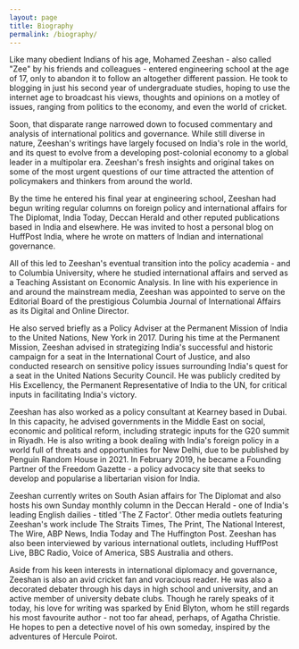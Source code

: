 ```yaml
---
layout: page
title: Biography
permalink: /biography/
---
```


Like many obedient Indians of his age, Mohamed Zeeshan - also called "Zee" by his friends and colleagues - entered engineering school at the age of 17, only to abandon it to follow an altogether different passion. He took to blogging in just his second year of undergraduate studies, hoping to use the internet age to broadcast his views, thoughts and opinions on a motley of issues, ranging from politics to the economy, and even the world of cricket.

Soon, that disparate range narrowed down to focused commentary and analysis of international politics and governance. While still diverse in nature, Zeeshan's writings have largely focused on India's role in the world, and its quest to evolve from a developing post-colonial economy to a global leader in a multipolar era. Zeeshan's fresh insights and original takes on some of the most urgent questions of our time attracted the attention of policymakers and thinkers from around the world.

By the time he entered his final year at engineering school, Zeeshan had begun writing regular columns on foreign policy and international affairs for The Diplomat, India Today, Deccan Herald and other reputed publications based in India and elsewhere. He was invited to host a personal blog on HuffPost India, where he wrote on matters of Indian and international governance.

All of this led to Zeeshan's eventual transition into the policy academia - and to Columbia University, where he studied international affairs and served as a Teaching Assistant on Economic Analysis. In line with his experience in and around the mainstream media, Zeeshan was appointed to serve on the Editorial Board of the prestigious Columbia Journal of International Affairs as its Digital and Online Director.

He also served briefly as a Policy Adviser at the Permanent Mission of India to the United Nations, New York in 2017. During his time at the Permanent Mission, Zeeshan advised in strategizing India's successful and historic campaign for a seat in the International Court of Justice, and also conducted research on sensitive policy issues surrounding India's quest for a seat in the United Nations Security Council. He was publicly credited by His Excellency, the Permanent Representative of India to the UN, for critical inputs in facilitating India's victory.

Zeeshan has also worked as a policy consultant at Kearney based in Dubai. In this capacity, he advised governments in the Middle East on social, economic and political reform, including strategic inputs for the G20 summit in Riyadh. He is also writing a book dealing with India's foreign policy in a world full of threats and opportunities for New Delhi, due to be published by Penguin Random House in 2021. In February 2019, he became a Founding Partner of the Freedom Gazette - a policy advocacy site that seeks to develop and popularise a libertarian vision for India.

Zeeshan currently writes on South Asian affairs for The Diplomat and also hosts his own Sunday monthly column in the Deccan Herald - one of India's leading English dailies - titled 'The Z Factor'. Other media outlets featuring Zeeshan's work include The Straits Times, The Print, The National Interest, The Wire, ABP News, India Today and The Huffington Post. Zeeshan has also been interviewed by various international outlets, including HuffPost Live, BBC Radio, Voice of America, SBS Australia and others.

Aside from his keen interests in international diplomacy and governance, Zeeshan is also an avid cricket fan and voracious reader. He was also a decorated debater through his days in high school and university, and an active member of university debate clubs. Though he rarely speaks of it today, his love for writing was sparked by Enid Blyton, whom he still regards his most favourite author - not too far ahead, perhaps, of Agatha Christie. He hopes to pen a detective novel of his own someday, inspired by the adventures of Hercule Poirot.

